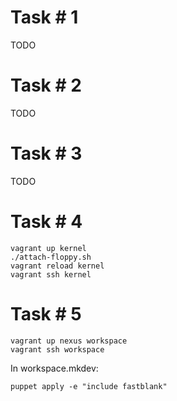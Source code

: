 # Task # 1

TODO

# Task # 2

TODO

# Task # 3

TODO

# Task # 4

    vagrant up kernel
    ./attach-floppy.sh
    vagrant reload kernel
    vagrant ssh kernel

# Task # 5

    vagrant up nexus workspace
    vagrant ssh workspace

In workspace.mkdev:

    puppet apply -e "include fastblank"
